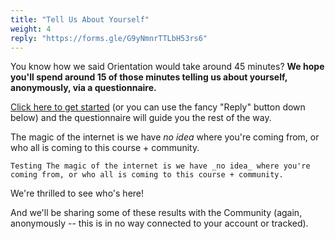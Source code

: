 ```yaml
---
title: "Tell Us About Yourself"
weight: 4
reply: "https://forms.gle/G9yNmnrTTLbH53rs6"
---
```


You know how we said Orientation would take around 45 minutes? **We hope you'll spend around 15 of those minutes telling us about yourself, anonymously, via a questionnaire.**

[Click here to get started](https://forms.gle/G9yNmnrTTLbH53rs6) (or you can use the fancy "Reply" button down below) and the questionnaire will guide you the rest of the way.

The magic of the internet is we have _no idea_ where you're coming from, or who all is coming to this course + community.

```
Testing The magic of the internet is we have _no idea_ where you're coming from, or who all is coming to this course + community.

```

We're thrilled to see who's here!

And we'll be sharing some of these results with the Community (again, anonymously -- this is in no way connected to your account or tracked).
